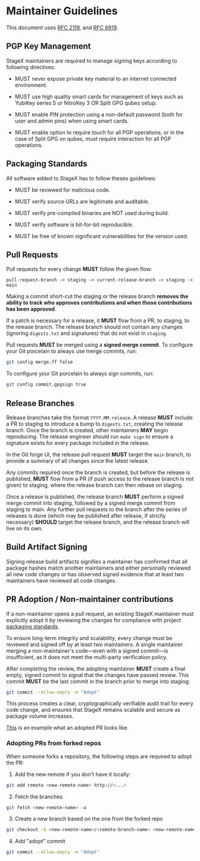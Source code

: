 # Maintainer Guidelines

This document uses [RFC 2119](https://www.rfc-editor.org/rfc/rfc2119.html), and 
[RFC 6919](https://www.rfc-editor.org/rfc/rfc6919.html).


## PGP Key Management

StageX maintainers are required to manage signing keys according to following
directives:

* MUST never expose private key material to an internet connected environment.

* MUST use high quality smart cards for management of keys such as YubiKey 
series 5 or NitroKey 3 OR Split GPG qubes setup.

* MUST enable PIN protection using a non-default password (both for user and 
admin pins) when using smart cards.

* MUST enable option to require *touch* for all PGP operations; or in the case
of Split GPG on qubes, must require interaction for all PGP operations. 

## Packaging Standards

All software added to StageX has to follow theses guidelines:

- MUST be reviewed for malicious code.

- MUST verify source URLs are legitimate and auditable.

- MUST verify pre-compiled binaries are NOT used during build.

- MUST verify software is bit-for-bit reproducible.

- MUST be free of known significant vulnerabilities for the version used.

## Pull Requests

Pull requests for every change **MUST** follow the given flow:

`pull-request-branch -> staging -> current-release-branch -> staging -> main`

Making a commit short-cut the staging or the release branch **removes the ability
to track who approves contributions and when those contributions has been
approved**. 

If a patch is necessary for a release, it **MUST** flow from a PR, to staging, to 
the release branch. The release branch should not contain any changes (ignoring 
`digests.txt` and signatures) that do not exist in `staging`.

Pull requests **MUST** be merged using a **signed merge commit**. To configure your
Git porcelain to always use merge commits, run: 

```sh
git config merge.ff false
```
To configure your Git porcelain to always sign commits, run:

```sh
git config commit.gpgsign true
```

## Release Branches

Release branches take the format `YYYY.MM.release`. A release **MUST** include a
PR to staging to introduce a bump to `digests.txt`, creating the release
branch. Once the branch is created, other maintainers **MAY** begin reproducing.
The release engineer should run `make sign` to ensure a signature exists for
every package included in the release.

In the Git forge UI, the release pull request **MUST** target the `main` branch,
to provide a summary of all changes since the latest release.

Any commits required once the branch is created, but before the release is
published, **MUST** flow from a PR (if push access to the release branch is not
given) to staging, where the release branch can then rebase on staging.

Once a release is published, the release branch **MUST** perform a signed merge
commit into staging, followed by a signed merge commit from staging to main.
Any further pull requests to the branch after the series of releases is done
(which may be published after release, if strictly necessary) **SHOULD** target 
the release branch, and the release branch will live on its own.

## Build Artifact Signing

Signing release build artifacts signifies a maintainer has confirmed that all
package hashes match another maintainers and either personally reviewed all new
code changes or has observed signed evidence that at least two maintainers have 
reviewed all code changes.

## PR Adoption / Non-maintainer contributions

If a non-maintainer opens a pull request, an existing StageX maintainer must 
explicitly adopt it by reviewing the changes for compliance with project 
[packaging standards](##packaging-standards).

To ensure long-term integrity and scalability, every change must be reviewed 
and signed off by at least two maintainers. A single maintainer merging a 
non-maintainer's code—even with a signed commit—is insufficient, as it does not 
meet the multi-party verification policy.

After completing the review, the adopting maintainer **MUST** create a final 
empty, signed commit to signal that the changes have passed review. This commit 
**MUST** be the last commit in the branch prior to merge into staging:

```sh
git commit --allow-empty -m "Adopt"
```

This process creates a clear, cryptographically verifiable audit trail for 
every code change, and ensures that StageX remains scalable and secure as 
package volume increases.

[This](https://codeberg.org/stagex/stagex/pulls/519) is an example what an 
adopted PR looks like.

### Adopting PRs from forked repos

When someone forks a repository, the following steps are required to adopt the PR:

1. Add the new remote if you don't have it locally:
```sh
git add remote <new-remote-name> http://<...>
```

2. Fetch the branches
```sh
git fetch <new-remote-name> -a
```

3. Create a new branch based on the one from the forked repo
```sh
git checkout -b <new-remote-name>/<remote-branch-name> <new-remote-name>/<remote-branch-name>
```

4. Add "adopt" commit
```sh
git commit --allow-empty -m "Adopt"
```
